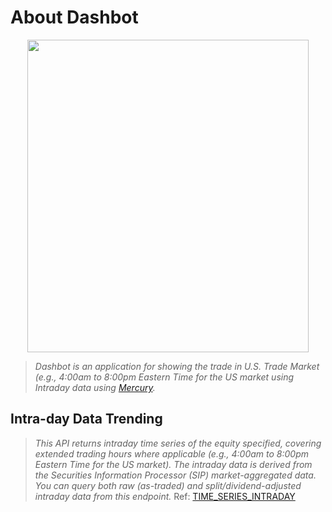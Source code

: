 # About Dashbot
<p align="center">
  <img src='https://i.imgur.com/FUkeFeo.png' height="500" width="450">
</p>

> *Dashbot is an application for showing the trade in U.S. Trade Market (e.g., 4:00am to 8:00pm Eastern Time for the US market using Intraday data using [Mercury](https://github.com/mljar/mercury).*

## Intra-day Data Trending

> *This API returns intraday time series of the equity specified, covering extended trading hours where applicable (e.g., 4:00am to 8:00pm Eastern Time for the US market). The intraday data is derived from the Securities Information Processor (SIP) market-aggregated data. You can query both raw (as-traded) and split/dividend-adjusted intraday data from this endpoint.* Ref: [TIME_SERIES_INTRADAY](https://www.alphavantage.co/documentation/#intraday)

